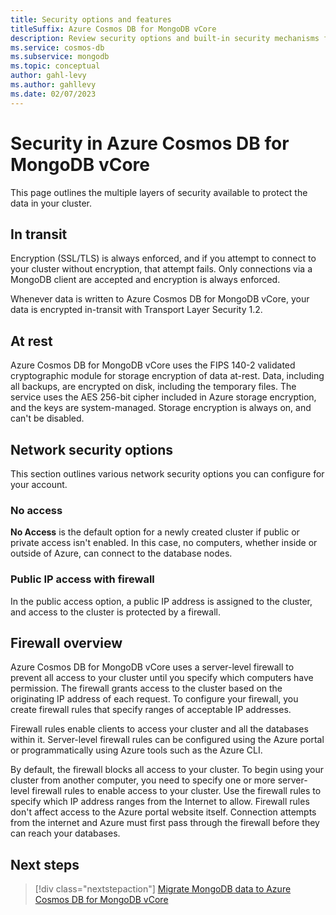 ```yaml
---
title: Security options and features
titleSuffix: Azure Cosmos DB for MongoDB vCore
description: Review security options and built-in security mechanisms for Azure Cosmos DB for MongoDB vCore accounts.
ms.service: cosmos-db
ms.subservice: mongodb
ms.topic: conceptual
author: gahl-levy
ms.author: gahllevy
ms.date: 02/07/2023
---
```


# Security in Azure Cosmos DB for MongoDB vCore

This page outlines the multiple layers of security available to protect the data in your cluster.

## In transit

Encryption (SSL/TLS) is always enforced, and if you attempt to connect to your cluster without encryption, that attempt fails. Only connections via a MongoDB client are accepted and encryption is always enforced.

Whenever data is written to Azure Cosmos DB for MongoDB vCore, your data is encrypted in-transit with Transport Layer Security 1.2.

## At rest

Azure Cosmos DB for MongoDB vCore uses the FIPS 140-2 validated cryptographic module for storage encryption of data at-rest. Data, including all backups, are encrypted on disk, including the temporary files. The service uses the AES 256-bit cipher included in Azure storage encryption, and the keys are system-managed. Storage encryption is always on, and can't be disabled.

## Network security options

This section outlines various network security options you can configure for your account.

### No access

**No Access** is the default option for a newly created cluster if public or private access isn't enabled. In this case, no computers, whether inside or outside of Azure, can connect to the database nodes.

### Public IP access with firewall

In the public access option, a public IP address is assigned to the cluster, and access to the cluster is protected by a firewall.

## Firewall overview

Azure Cosmos DB for MongoDB vCore uses a server-level firewall to prevent all access to your cluster until you specify which computers have permission. The firewall grants access to the cluster based on the originating IP address of each request. To configure your firewall, you create firewall rules that specify ranges of acceptable IP addresses.

Firewall rules enable clients to access your cluster and all the databases within it. Server-level firewall rules can be configured using the Azure portal or programmatically using Azure tools such as the Azure CLI.

By default, the firewall blocks all access to your cluster. To begin using your cluster from another computer, you need to specify one or more server-level firewall rules to enable access to your cluster. Use the firewall rules to specify which IP address ranges from the Internet to allow. Firewall rules don't affect access to the Azure portal website itself. Connection attempts from the internet and Azure must first pass through the firewall before they can reach your databases.

## Next steps

> [!div class="nextstepaction"]
> [Migrate MongoDB data to Azure Cosmos DB for MongoDB vCore](migration-options.md)
